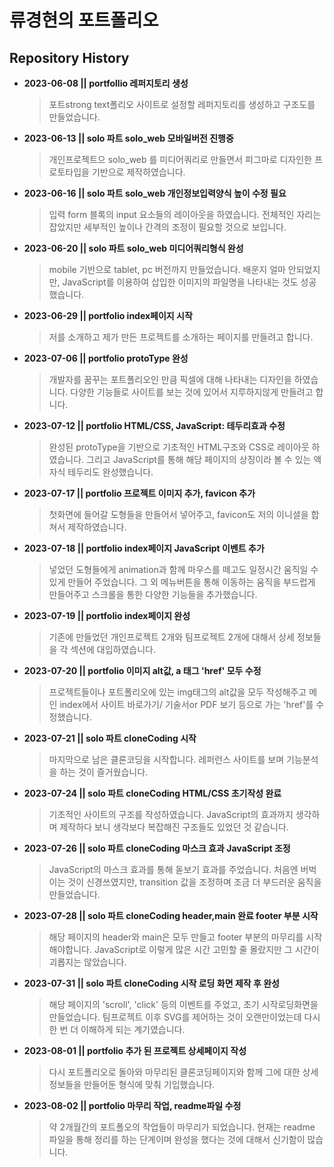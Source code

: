 # 류경현의 포트폴리오

## Repository History

- **2023-06-08 || portfollio 레퍼지토리 생성**
	> 포트strong text폴리오 사이트로 설정할 레퍼지토리를 생성하고 구조도를 만들었습니다.
	
- **2023-06-13 || solo 파트 solo_web 모바일버전 진행중**
	> 개인프로젝트으 solo_web 를 미디어쿼리로 만들면서 피그마로 디자인한 프로토타입을 기반으로 제작하였습니다.
	
- **2023-06-16 || solo 파트 solo_web 개인정보입력양식 높이 수정 필요**
	> 입력 form 블록의 input 요소들의 레이아웃을 하였습니다. 전체적인 자리는 잡았지만 세부적인 높이나 간격의 조정이 필요할 것으로 보입니다.
	
- **2023-06-20 || solo 파트 solo_web 미디어쿼리형식 완성**
	> mobile 기반으로 tablet, pc 버전까지 만들었습니다. 배운지 얼마 안되었지만,  JavaScript를 이용하여 삽입한 이미지의 파일명을 나타내는 것도 성공했습니다.
	
- **2023-06-29 || portfolio index페이지 시작**
	> 저를 소개하고 제가 만든 프로젝트를 소개하는 페이지를 만들려고 합니다. 

- **2023-07-06 || portfolio protoType 완성**
	> 개발자를 꿈꾸는 포트폴리오인 만큼 픽셀에 대해 나타내는 디자인을 하였습니다. 다양한 기능들로 사이트를 보는 것에 있어서 지루하지않게 만들려고 합니다.
	 	
- **2023-07-12 || portfolio HTML/CSS, JavaScript: 테두리효과 수정**
	>  완성된 protoType을 기반으로 기초적인 HTML구조와 CSS로 레이아웃 하였습니다. 그리고 JavaScript를 통해 해당 페이지의 상징이라 볼 수 있는 액자식 테두리도 완성했습니다.
	
- **2023-07-17 || portfolio 프로젝트 이미지 추가, favicon 추가**
	> 첫화면에 들어갈 도형들을 만들어서 넣어주고, favicon도 저의 이니셜을 합쳐서 제작하였습니다.
	
- **2023-07-18 || portfolio index페이지 JavaScript 이벤트 추가**
	> 넣었던 도형들에게 animation과 함께 마우스를 떼고도 일정시간 움직일 수 있게 만들어 주었습니다. 그 외 메뉴버튼을 통해 이동하는 움직을 부드럽게 만들어주고 스크롤을 통한 다양한 기능들을 추가했습니다.
	
- **2023-07-19 || portfolio index페이지 완성**
	> 기존에 만들었던 개인프로젝트 2개와 팀프로젝트 2개에 대해서 상세 정보들을 각 섹션에 대입하였습니다.
	
- **2023-07-20 || portfolio 이미지 alt값, a 태그 'href' 모두 수정**
	> 프로젝트들이나 포트폴리오에 있는 img태그의 alt값을 모두 작성해주고 메인 index에서 사이트 바로가기/ 기술서or PDF 보기 등으로 가는 'href'를 수정했습니다.
	
- **2023-07-21 || solo 파트 cloneCoding 시작**
	> 마지막으로 남은 클론코딩을 시작합니다. 레퍼런스 사이트를 보며 기능분석을 하는 것이 즐거웠습니다.
	
- **2023-07-24 || solo 파트 cloneCoding HTML/CSS 초기작성 완료**
	>	기초적인 사이트의 구조를 작성하였습니다. JavaScript의 효과까지 생각하며 제작하다 보니 생각보다 복잡해진 구조들도 있었던 것 같습니다.
	
- **2023-07-26 || solo 파트 cloneCoding 마스크 효과 JavaScript 조정**
	>	JavaScript의 마스크 효과를 통해 돋보기 효과를 주었습니다. 처음엔 버벅이는 것이 신경쓰였지만, transition 값을 조정하며 조금 더 부드러운 움직을 만들었습니다.
	
- **2023-07-28 || solo 파트 cloneCoding header,main 완료 footer 부분 시작**
	> 해당 페이지의 header와 main은 모두 만들고 footer 부분의 마무리를 시작해야합니다. JavaScript로 이렇게 많은 시간 고민할 줄 몰랐지만 그 시간이 괴롭지는 않았습니다.
	
- **2023-07-31 || solo 파트 cloneCoding 시작 로딩 화면 제작 후 완성**
	> 해당 페이지의 'scroll', 'click' 등의 이벤트를 주었고, 초기 시작로딩화면을 만들었습니다. 팀프로젝트 이후 SVG를 제어하는 것이 오랜만이었는데 다시 한 번 더 이해하게 되는 계기였습니다.
	
- **2023-08-01 || portfolio 추가 된 프로젝트 상세페이지 작성**
	> 다시 포트폴리오로 돌아와 마무리된 클론코딩페이지와 함께 그에 대한 상세정보들을 만들어둔 형식에 맞춰 기입했습니다.
	
- **2023-08-02 || portfolio 마무리 작업, readme파일 수정**
	>  약 2개월간의 포트폴오의 작업들이 마무리가 되었습니다. 현재는 readme 파일을 통해 정리를 하는 단계이며 완성을 했다는 것에 대해서 신기함이 많습니다.

